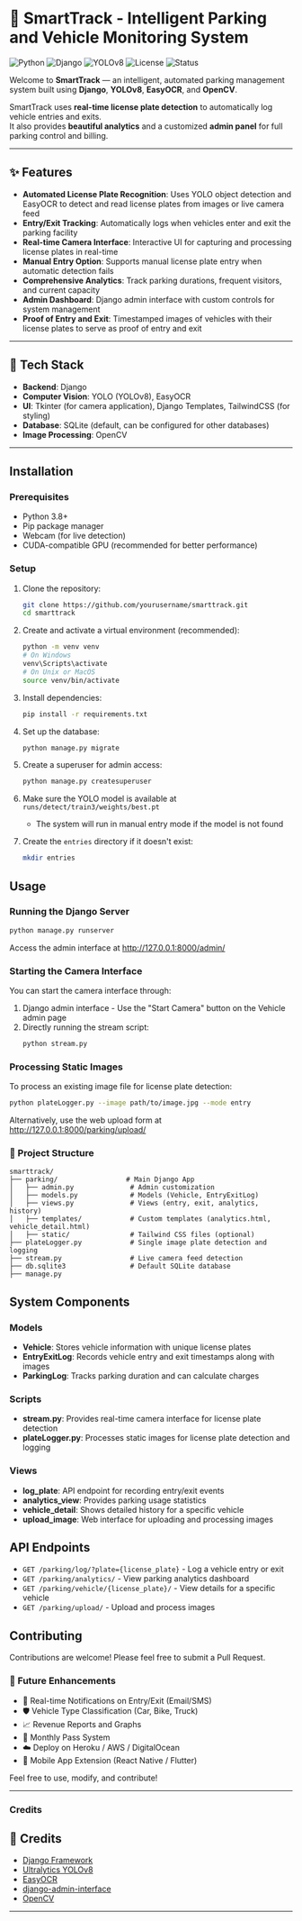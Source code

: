 # 🚗 SmartTrack - Intelligent Parking and Vehicle Monitoring System
![Python](https://img.shields.io/badge/Python-3.12-blue)
![Django](https://img.shields.io/badge/Django-5.2-green)
![YOLOv8](https://img.shields.io/badge/YOLOv8-Ultralytics-orange)
![License](https://img.shields.io/badge/License-MIT-yellow)
![Status](https://img.shields.io/badge/Project-Active-brightgreen)

Welcome to **SmartTrack** — an intelligent, automated parking management system built using **Django**, **YOLOv8**, **EasyOCR**, and **OpenCV**.

SmartTrack uses **real-time license plate detection** to automatically log vehicle entries and exits.  
It also provides **beautiful analytics** and a customized **admin panel** for full parking control and billing.

---

## ✨ Features

- **Automated License Plate Recognition**: Uses YOLO object detection and EasyOCR to detect and read license plates from images or live camera feed
- **Entry/Exit Tracking**: Automatically logs when vehicles enter and exit the parking facility
- **Real-time Camera Interface**: Interactive UI for capturing and processing license plates in real-time
- **Manual Entry Option**: Supports manual license plate entry when automatic detection fails
- **Comprehensive Analytics**: Track parking durations, frequent visitors, and current capacity
- **Admin Dashboard**: Django admin interface with custom controls for system management
- **Proof of Entry and Exit**: Timestamped images of vehicles with their license plates to serve as proof of entry and exit

---

## 🚀 Tech Stack

- **Backend**: Django
- **Computer Vision**: YOLO (YOLOv8), EasyOCR
- **UI**: Tkinter (for camera application), Django Templates, TailwindCSS (for styling)   
- **Database**: SQLite (default, can be configured for other databases)
- **Image Processing**: OpenCV

---

## Installation

### Prerequisites

- Python 3.8+
- Pip package manager
- Webcam (for live detection)
- CUDA-compatible GPU (recommended for better performance)

### Setup

1. Clone the repository:
   ```bash
   git clone https://github.com/yourusername/smarttrack.git
   cd smarttrack
   ```

2. Create and activate a virtual environment (recommended):
   ```bash
   python -m venv venv
   # On Windows
   venv\Scripts\activate
   # On Unix or MacOS
   source venv/bin/activate
   ```

3. Install dependencies:
   ```bash
   pip install -r requirements.txt
   ```

4. Set up the database:
   ```bash
   python manage.py migrate
   ```

5. Create a superuser for admin access:
   ```bash
   python manage.py createsuperuser
   ```

6. Make sure the YOLO model is available at `runs/detect/train3/weights/best.pt`
   - The system will run in manual entry mode if the model is not found

7. Create the `entries` directory if it doesn't exist:
   ```bash
   mkdir entries
   ```

## Usage

### Running the Django Server

```bash
python manage.py runserver
```

Access the admin interface at http://127.0.0.1:8000/admin/

### Starting the Camera Interface

You can start the camera interface through:

1. Django admin interface - Use the "Start Camera" button on the Vehicle admin page
2. Directly running the stream script:
   ```bash
   python stream.py
   ```

### Processing Static Images

To process an existing image file for license plate detection:

```bash
python plateLogger.py --image path/to/image.jpg --mode entry
```

Alternatively, use the web upload form at http://127.0.0.1:8000/parking/upload/

### 🧩 Project Structure
```
smarttrack/
├── parking/                 # Main Django App
│   ├── admin.py              # Admin customization
│   ├── models.py             # Models (Vehicle, EntryExitLog)
│   ├── views.py              # Views (entry, exit, analytics, history)
│   ├── templates/            # Custom templates (analytics.html, vehicle_detail.html)
│   ├── static/               # Tailwind CSS files (optional)
├── plateLogger.py            # Single image plate detection and logging
├── stream.py                 # Live camera feed detection
├── db.sqlite3                # Default SQLite database
├── manage.py
```
## System Components

### Models

- **Vehicle**: Stores vehicle information with unique license plates
- **EntryExitLog**: Records vehicle entry and exit timestamps along with images
- **ParkingLog**: Tracks parking duration and can calculate charges

### Scripts

- **stream.py**: Provides real-time camera interface for license plate detection
- **plateLogger.py**: Processes static images for license plate detection and logging

### Views

- **log_plate**: API endpoint for recording entry/exit events
- **analytics_view**: Provides parking usage statistics
- **vehicle_detail**: Shows detailed history for a specific vehicle
- **upload_image**: Web interface for uploading and processing images

## API Endpoints

- `GET /parking/log/?plate={license_plate}` - Log a vehicle entry or exit
- `GET /parking/analytics/` - View parking analytics dashboard
- `GET /parking/vehicle/{license_plate}/` - View details for a specific vehicle
- `GET /parking/upload/` - Upload and process images

## Contributing

Contributions are welcome! Please feel free to submit a Pull Request.


### 🎯 Future Enhancements
- 🔔 Real-time Notifications on Entry/Exit (Email/SMS)
- 🛡️ Vehicle Type Classification (Car, Bike, Truck)
- 📈 Revenue Reports and Graphs
- 📅 Monthly Pass System
- ☁️ Deploy on Heroku / AWS / DigitalOcean
- 📱 Mobile App Extension (React Native / Flutter)

Feel free to use, modify, and contribute!

---

###  Credits
## 🤝 Credits

- [Django Framework](https://www.djangoproject.com/)
- [Ultralytics YOLOv8](https://github.com/ultralytics/ultralytics)
- [EasyOCR](https://github.com/JaidedAI/EasyOCR)
- [django-admin-interface](https://github.com/fabiocaccamo/django-admin-interface)
- [OpenCV](https://opencv.org/)

---
